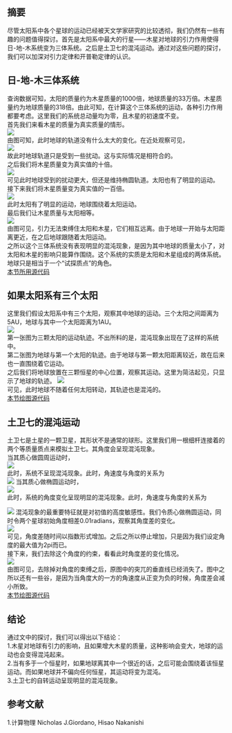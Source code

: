 ## 摘要  
尽管太阳系中各个星球的运动已经被天文学家研究的比较透彻，我们仍然有一些有趣的问题值得探讨。首先是太阳系中最大的行星——木星对地球的引力作用使得日-地-木系统变为三体系统。之后是土卫七的混沌运动。通过对这些问题的探讨，我们可以加深对引力定律和开普勒定律的认识。  
## 日-地-木三体系统  
查询数据可知，太阳的质量约为木星质量的1000倍，地球质量的33万倍。木星质量约为地球质量的318倍。由此可知，在计算这个三体系统的运动，各种引力作用都要考虑。这里我们的系统总动量均为零，且木星的初速度不变。  
首先我们来看木星的质量为真实质量的情形。  
![](https://raw.githubusercontent.com/wuyuqiao/computationalphysics_N2013301020142/master/Ex-12/mj%3Dmj.png)  
由图可知，此时地球的轨道没有什么太大的变化。在近处观察可见，  
![](https://raw.githubusercontent.com/wuyuqiao/computationalphysics_N2013301020142/master/Ex-12/close%20earth%201.png)  
故此时地球轨道只是受到一些扰动。这与实际情况是相符合的。  
之后我们将木星质量变为真实值的十倍。  
![](https://raw.githubusercontent.com/wuyuqiao/computationalphysics_N2013301020142/master/Ex-12/mj%3D10mj.png)  
可见此时地球受到的扰动更大，但还是维持椭圆轨道。太阳也有了明显的运动。  
接下来我们将木星质量变为真实值的一百倍。  
![](https://raw.githubusercontent.com/wuyuqiao/computationalphysics_N2013301020142/master/Ex-12/mj%3D100mj.png)  
此时太阳有了明显的运动，地球围绕着太阳运动。  
最后我们让木星质量与太阳相等。  
![](https://raw.githubusercontent.com/wuyuqiao/computationalphysics_N2013301020142/master/Ex-12/mj%3D1000mj.png)  
由图可见，引力无法束缚住太阳和木星，它们相互远离。由于地球一开始与太阳距离更近，在之后地球跟随着太阳运动。  
之所以这个三体系统没有表现明显的混沌现象，是因为其中地球的质量太小了，对太阳和木星的影响只能算作围绕。这个系统的实质是太阳和木星组成的两体系统。地球只是相当于一个“试探质点”的角色。  
[本节所用源代码](https://raw.githubusercontent.com/wuyuqiao/computationalphysics_N2013301020142/master/Ex-12/3-body%20simulation.py)
## 如果太阳系有三个太阳  
这里我们假设太阳系中有三个太阳，观察其中地球的运动。三个太阳之间距离为5AU，地球与其中一个太阳距离为1AU。  
![](https://raw.githubusercontent.com/wuyuqiao/computationalphysics_N2013301020142/master/Ex-12/3%20s.png)  
第一张图为三颗太阳的运动轨迹。不出所料的是，混沌现象出现在了这样的系统中。  
第二张图为地球与第一个太阳的轨迹。由于地球与第一颗太阳距离较近，故在后来也一直围绕着它运动。  
之后我们将地球放置在三颗恒星的中心位置，观察其运动。这里为简洁起见，只显示了地球的轨迹。
![](https://raw.githubusercontent.com/wuyuqiao/computationalphysics_N2013301020142/master/Ex-12/middle.png)  
可见，此时地球不随着任何太阳转动，其轨迹也是混沌的。  
[本节绘图源代码](https://raw.githubusercontent.com/wuyuqiao/computationalphysics_N2013301020142/master/Ex-12/3%20stars.py)
## 土卫七的混沌运动  
土卫七是土星的一颗卫星，其形状不是通常的球形。这里我们用一根细杆连接着的两个等质量质点来模拟土卫七。其角度会呈现混沌现象。  
当其质心做圆周运动时，  
![](https://raw.githubusercontent.com/wuyuqiao/computationalphysics_N2013301020142/master/Ex-12/heperion%201.png)  
此时，系统不呈现混沌现象。此时，角速度与角度的关系为  
![](https://raw.githubusercontent.com/wuyuqiao/computationalphysics_N2013301020142/master/Ex-12/alahu.png)
当其质心做椭圆运动时，  
![](https://raw.githubusercontent.com/wuyuqiao/computationalphysics_N2013301020142/master/Ex-12/hyperion%202.png)  
此时，系统的角度变化呈现明显的混沌现象。此时，角速度与角度的关系为  

![](https://raw.githubusercontent.com/wuyuqiao/computationalphysics_N2013301020142/master/Ex-12/akabar.png)
混沌现象的最重要特征就是对初值的高度敏感性。我们令质心做椭圆运动，同时令两个星球初始角度相差0.01radians，观察其角度差的变化。  
![](https://raw.githubusercontent.com/wuyuqiao/computationalphysics_N2013301020142/master/Ex-12/chaos%201.png)  
可见，角度差随时间以指数形式增加。之后之所以停止增加，只是因为我们设定角度的最大值为2pi而已。  
接下来，我们去除这个角度的约束，看看此时角度差的变化情况。  
![](https://raw.githubusercontent.com/wuyuqiao/computationalphysics_N2013301020142/master/Ex-12/chaos%202.png)  
由图可见，去除掉对角度的束缚之后，原图中的突兀的垂直线已经消失了。图中之所以还有一些谷，是因为当角度大的一方的角速度从正变为负的时候，角度差会减小所致。  
[本节绘图源代码](https://raw.githubusercontent.com/wuyuqiao/computationalphysics_N2013301020142/master/Ex-12/hyperion.py)
## 结论  
通过文中的探讨，我们可以得出以下结论：  
1.木星对地球有引力的影响，且如果增大木星的质量，这种影响会变大，地球的运动也会变得混沌起来。  
2.当有多于一个恒星时，如果地球离其中一个很近的话，之后可能会围绕着该恒星运动。而如果地球并不偏向任何恒星，其运动将变为混沌。  
3.土卫七的自转运动呈现明显的混沌现象。  
## 参考文献  
1.计算物理 Nicholas J.Giordano, Hisao Nakanishi
